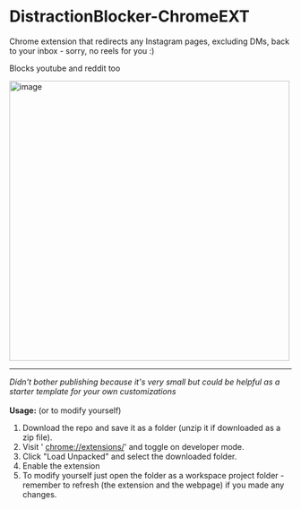 # DistractionBlocker-ChromeEXT

Chrome extension that redirects any Instagram pages, excluding DMs, back to your inbox - sorry, no reels for you :)

Blocks youtube and reddit too 

<img width="500" alt="image" src="https://github.com/ylw311/Site-BlockRedirect-ChromeExt/assets/61102300/552f894a-030e-47a6-aa18-efa9336b8cbc">


<hr>

<em> Didn't bother publishing because it's very small but could be helpful as a starter template for your own customizations</em>
<br><br>
**Usage:** (or to modify yourself)
1. Download the repo and save it as a folder (unzip it if downloaded as a zip file).
2. Visit ' [chrome://extensions/](chrome://extensions/)' and toggle on developer mode.
3. Click "Load Unpacked" and select the downloaded folder.
4. Enable the extension
5. To modify yourself just open the folder as a workspace project folder - remember to refresh (the extension and the webpage) if you made any changes.

